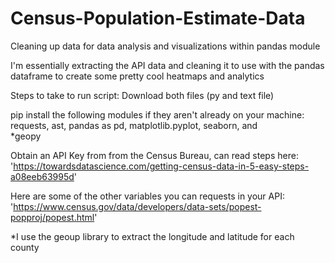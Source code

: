 # Census-Population-Estimate-Data
Cleaning up data for data analysis and visualizations within pandas module

I'm essentially extracting the API data and cleaning it to use with the pandas dataframe to create some pretty cool heatmaps and analytics

Steps to take to run script:
Download both files (py and text file)

pip install the following modules if they aren't already on your machine:
 requests,
 ast,
 pandas as pd,
 matplotlib.pyplot,
 seaborn, and  
 *geopy
 
Obtain an API Key from from the Census Bureau, can read steps here: 'https://towardsdatascience.com/getting-census-data-in-5-easy-steps-a08eeb63995d'

Here are some of the other variables you can requests in your API: 'https://www.census.gov/data/developers/data-sets/popest-popproj/popest.html'

*I use the geoup library to extract the longitude and latitude for each county 

